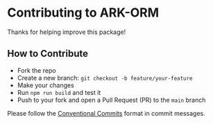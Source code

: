 # Contributing to ARK-ORM

Thanks for helping improve this package!

## How to Contribute

- Fork the repo
- Create a new branch: `git checkout -b feature/your-feature`
- Make your changes
- Run `npm run build` and test it
- Push to your fork and open a Pull Request (PR) to the `main` branch

Please follow the [Conventional Commits](https://www.conventionalcommits.org/) format in commit messages.
